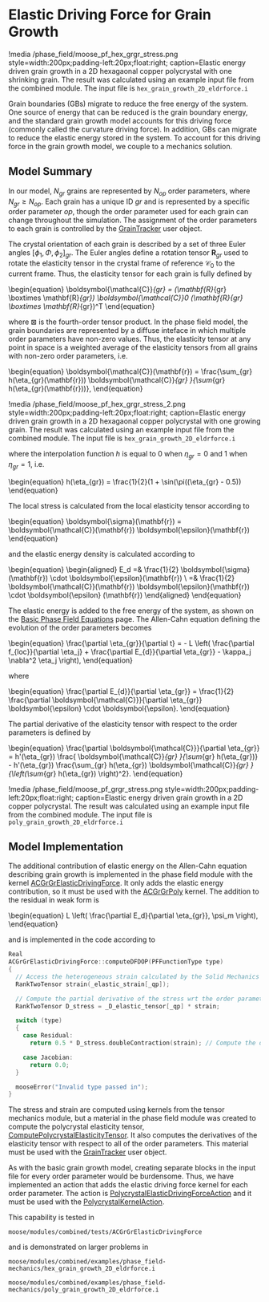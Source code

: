 # Elastic Driving Force for Grain Growth

!media /phase_field/moose_pf_hex_grgr_stress.png  style=width:200px;padding-left:20px;float:right;
    caption=Elastic energy driven grain growth in a 2D hexagaonal copper polycrystal with one shrinking grain. The result was calculated using an example input file from the combined module. The input file is `hex_grain_growth_2D_eldrforce.i`





Grain boundaries (GBs) migrate to reduce the free energy of the system. One source of energy that can be reduced is the grain boundary energy, and the standard grain growth model accounts for this driving force (commonly called the curvature driving force). In addition, GBs can migrate to reduce the elastic energy stored in the system. To account for this driving force in the grain growth model, we couple to a mechanics solution.

## Model Summary

In our model, $N_{gr}$ grains are represented by $N_{op}$ order parameters, where $N_{gr} \geq N_{op}$. Each grain has a unique ID $gr$ and is represented by a specific order parameter $op$, though the order parameter used for each grain can change throughout the simulation. The assignment of the order parameters to each grain is controlled by the [GrainTracker](/GrainTracker.md) user object.

The crystal orientation of each grain is described by a set of three Euler angles $[\phi_1, \Phi, \phi_2]_{gr}$. The Euler angles define a rotation tensor $\mathbf{R}_{gr}$ used to rotate the elasticity tensor in the crystal frame of reference $\boldsymbol{\mathcal{C}}_0$ to the current frame. Thus, the elasticity tensor for each grain is fully defined by

\begin{equation}
\boldsymbol{\mathcal{C}}_{gr} = (\mathbf{R}_{gr} \boxtimes \mathbf{R}_{gr}) \boldsymbol{\mathcal{C}}_0 (\mathbf{R}_{gr} \boxtimes \mathbf{R}_{gr})^T
\end{equation}

where $\boxtimes$ is the fourth-order tensor product. In the phase field model, the grain boundaries are represented by a diffuse inteface in which multiple order parameters have non-zero values. Thus, the elasticity tensor at any point in space is a weighted average of the elasticity tensors from all grains with non-zero order parameters, i.e.

\begin{equation}
\boldsymbol{\mathcal{C}}(\mathbf{r}) = \frac{\sum_{gr} h(\eta_{gr}(\mathbf{r})) \boldsymbol{\mathcal{C}}_{gr} }{\sum_{gr} h(\eta_{gr}(\mathbf{r}))},
\end{equation}

!media /phase_field/moose_pf_hex_grgr_stress_2.png  style=width:200px;padding-left:20px;float:right;
    caption=Elastic energy driven grain growth in a 2D hexagaonal copper polycrystal with one growing grain. The result was calculated using an example input file from the combined module. The input file is `hex_grain_growth_2D_eldrforce.i`

where the interpolation function $h$ is equal to 0 when $\eta_{gr} = 0$ and 1 when $\eta_{gr}=1$, i.e.

\begin{equation}
h(\eta_{gr}) = \frac{1}{2}(1 + \sin(\pi((\eta_{gr} - 0.5))
\end{equation}

The local stress is calculated from the local elasticity tensor according to

\begin{equation}
\boldsymbol{\sigma}(\mathbf{r}) = \boldsymbol{\mathcal{C}}(\mathbf{r}) \boldsymbol{\epsilon}(\mathbf{r})
\end{equation}

and the elastic energy density is calculated according to

\begin{equation}
\begin{aligned}
E_d =& \frac{1}{2} \boldsymbol{\sigma}(\mathbf{r}) \cdot \boldsymbol{\epsilon}(\mathbf{r}) \\
    =& \frac{1}{2} \boldsymbol{\mathcal{C}}(\mathbf{r}) \boldsymbol{\epsilon}(\mathbf{r}) \cdot \boldsymbol{\epsilon} (\mathbf{r})
\end{aligned}
\end{equation}

The elastic energy is added to the free energy of the system, as shown on the [Basic Phase Field Equations](Phase_Field_Equations.md) page. The Allen-Cahn equation defining the evolution of the order parameters becomes

\begin{equation}
\frac{\partial \eta_{gr}}{\partial t} = - L \left( \frac{\partial f_{loc}}{\partial \eta_j} +  \frac{\partial E_{d}}{\partial \eta_{gr}} - \kappa_j \nabla^2 \eta_j \right),
\end{equation}

where

\begin{equation}
\frac{\partial E_{d}}{\partial \eta_{gr}} = \frac{1}{2} \frac{\partial \boldsymbol{\mathcal{C}}}{\partial \eta_{gr}} \boldsymbol{\epsilon} \cdot \boldsymbol{\epsilon}.
\end{equation}

The partial derivative of the elasticity tensor with respect to the order parameters is defined by

\begin{equation}
\frac{\partial \boldsymbol{\mathcal{C}}}{\partial \eta_{gr}} = h'(\eta_{gr}) \frac{ \boldsymbol{\mathcal{C}}_{gr} }{\sum_{gr} h(\eta_{gr})} - h'(\eta_{gr}) \frac{\sum_{gr} h(\eta_{gr}) \boldsymbol{\mathcal{C}}_{gr} }{\left(\sum_{gr} h(\eta_{gr}) \right)^2}.
\end{equation}

!media /phase_field/moose_pf_grgr_stress.png  style=width:200px;padding-left:20px;float:right;
    caption=Elastic energy driven grain growth in a 2D copper polycrystal. The result was calculated using an example input file from the combined module. The input file is `poly_grain_growth_2D_eldrforce.i`

## Model Implementation

The additional contribution of elastic energy on the Allen-Cahn equation describing grain growth is implemented in the phase field module with the kernel [ACGrGrElasticDrivingForce](/ACGrGrElasticDrivingForce.md). It only adds the elastic energy contribution, so it must be used with the [ACGrGrPoly](/ACGrGrPoly.md) kernel. The addition to the residual in weak form is

\begin{equation}
L \left( \frac{\partial E_d}{\partial \eta_{gr}}, \psi_m \right),
\end{equation}

and is implemented in the code according to

```cpp
Real
ACGrGrElasticDrivingForce::computeDFDOP(PFFunctionType type)
{
  // Access the heterogeneous strain calculated by the Solid Mechanics kernels
  RankTwoTensor strain(_elastic_strain[_qp]);

  // Compute the partial derivative of the stress wrt the order parameter
  RankTwoTensor D_stress = _D_elastic_tensor[_qp] * strain;

  switch (type)
  {
    case Residual:
      return 0.5 * D_stress.doubleContraction(strain); // Compute the deformation energy driving force

    case Jacobian:
      return 0.0;
  }

  mooseError("Invalid type passed in");
}
```

The stress and strain are computed using kernels from the tensor mechanics module, but a material in the phase field module was created to compute the polycrystal elasticity tensor, [ComputePolycrystalElasticityTensor](/ComputePolycrystalElasticityTensor.md). It also computes the derivatives of the elasticity tensor with respect to all of the order parameters. This material must be used with the [GrainTracker](/GrainTracker.md) user object.

As with the basic grain growth model, creating separate blocks in the input file for every order parameter would be burdensome. Thus, we have implemented an action that adds the elastic driving force kernel for each order parameter. The action is [PolycrystalElasticDrivingForceAction](/PolycrystalElasticDrivingForceAction.md) and it must be used with the [PolycrystalKernelAction](/PolycrystalKernelAction.md).

This capability is tested in

`moose/modules/combined/tests/ACGrGrElasticDrivingForce`

and is demonstrated on larger problems in

`moose/modules/combined/examples/phase_field-mechanics/hex_grain_growth_2D_eldrforce.i`

`moose/modules/combined/examples/phase_field-mechanics/poly_grain_growth_2D_eldrforce.i`
